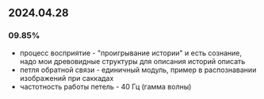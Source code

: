 ## 2024.04.28
### 09.85% 
  - процесс восприятие - "проигрывание истории" и есть сознание, надо мои древовидные структуры для описания историй описать
  - петля обратной связи - единичный модуль, пример в распознавании изображений при саккадах
  - частотность работы петель - 40 Гц (гамма волны)